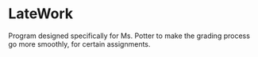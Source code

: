 # LateWork
Program designed specifically for Ms. Potter to make the grading process go more smoothly, for certain assignments.
